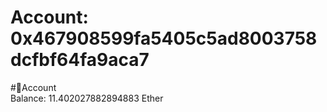 
Account: 0x467908599fa5405c5ad8003758dcfbf64fa9aca7
===================================================
  
#📜Account  
Balance: 11.402027882894883 Ether